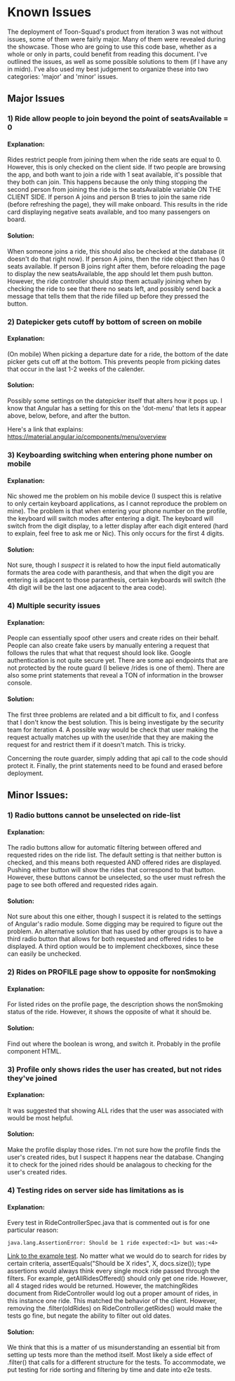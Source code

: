 # Known Issues

The deployment of Toon-Squad's product from iteration 3 was not without issues, some of them were fairly major. Many of them were revealed
during the showcase. Those who are going to use this code base, whether as a whole or only in parts, could benefit from reading this 
document. I've outlined the issues, as well as some possible solutions to them (if I have any in midn). I've also used my best judgement 
to organize these into two categories: 'major' and 'minor' issues. 

## Major Issues

### 1) Ride allow people to join beyond the point of seatsAvailable = 0

#### Explanation: 
Rides restrict people from joining them when the ride seats are equal to 0. However, this is only checked on the client side.
If two people are browsing the app, and both want to join a ride with 1 seat available, it's possible that they both can join. This happens
because the only thing stopping the second person from joining the ride is the seatsAvailable variable ON THE CLIENT SIDE. If person A joins
and person B tries to join the same ride (before refreshing the page), they will make onboard. This results in the ride card displaying
negative seats available, and too many passengers on board.

#### Solution: 
When someone joins a ride, this should also be checked at the database (it doesn't do that right now). If person A joins, then
the ride object then has 0 seats available. If person B joins right after them, before reloading the page to  display the new seatsAvailable,
the app should let them push button. However, the ride controller should stop them actually joining when by checking the ride to see that
there no seats left, and possibly send back a message that tells them that the ride filled up before they pressed the button.

### 2) Datepicker gets cutoff by bottom of screen on mobile

#### Explanation: 
(On mobile) When picking a departure date for a ride, the bottom of the date picker gets cut off at the bottom.
This prevents people from picking dates that occur in the last 1-2 weeks of the calender.

#### Solution:
Possibly some settings on the datepicker itself that alters how it pops up. I know that Angular has a setting for this on the 'dot-menu'
that lets it appear above, below, before, and after the button. 

Here's a link that explains: https://material.angular.io/components/menu/overview

### 3) Keyboarding switching when entering phone number on mobile

#### Explanation:
Nic showed me the problem on his mobile device (I suspect this is relative to only certain keyboard applications, as I cannot reproduce
the problem on mine). The problem is that when entering your phone number on the profile, the keyboard will switch modes after entering
a digit. The keyboard will switch from the digit display, to a letter display after each digit entered (hard to explain, feel free to
ask me or Nic). This only occurs for the first 4 digits.

#### Solution:
Not sure, though I *suspect* it is related to how the input field automatically formats the area code with paranthesis, and that when
the digit you are entering is adjacent to those paranthesis, certain keyboards will switch (the 4th digit will be the last one adjacent
to the area code).

### 4) Multiple security issues

#### Explanation:
People can essentially spoof other users and create rides on their behalf. People can also create fake users by manually entering
a request that follows the rules that what that request should look like. Google authentication is not quite secure yet. There are
some api endpoints that are not protected by the route guard (I believe /rides is one of them). There are also some print statements
that reveal a TON of information in the browser console.

#### Solution:
The first three problems are related and a bit difficult to fix, and I confess that I don't know the best solution. This is being investigate by the
security team for iteration 4. A possible way would be check that user making the request actually matches up with the user/ride that
they are making the request for and restrict them if it doesn't match. This is tricky. 

Concerning the route guarder, simply adding that api call to the code should protect it. Finally, the print statements need to be found
and erased before deployment.


## Minor Issues:

### 1) Radio buttons cannot be unselected on ride-list

#### Explanation:
The radio buttons allow for automatic filtering between offered and requested rides on the ride list. The default setting is that neither
button is checked, and this means both requested AND offered rides are displayed. Pushing either button will show the rides that
correspond to that button. However, these buttons cannot be unselected, so the user must refresh the page to see both offered and
requested rides again.

#### Solution:
Not sure about this one either, though I suspect it is related to the settings of Angular's radio module. Some digging may be required 
to figure out the problem. An alternative solution that has used by other groups is to have a third radio button that allows for both
requested and offered rides to be displayed. A third option would be to implement checkboxes, since these can easily be unchecked.

### 2) Rides on PROFILE page show to opposite for nonSmoking

#### Explanation:
For listed rides on the profile page, the description shows the nonSmoking status of the ride. However, it shows the opposite of what it
should be.

#### Solution:
Find out where the boolean is wrong, and switch it. Probably in the profile component HTML.

### 3) Profile only shows rides the user has created, but not rides they've joined

#### Explanation:
It was suggested that showing ALL rides that the user was associated with would be most helpful.

#### Solution:
Make the profile display those rides. I'm not sure how the profile finds the user's created rides, but I suspect it happens near the
database. Changing it to check for the joined rides should be analagous to checking for the user's created rides.

### 4) Testing rides on server side has limitations as is

#### Explanation:
Every test in RideControllerSpec.java that is commented out is for one particular reason:

`java.lang.AssertionError: Should be 1 ride expected:<1> but was:<4>`

[Link to the example test](https://github.com/UMM-CSci-3601-S19/iteration-3-toon-squad/blob/droplet-state/server/src/test/java/umm3601/ride/RideControllerSpec.java#L307). No matter what we would do to search for rides by certain criteria, assertEquals("Should be X rides", X, docs.size()); type assertions would always think every single mock ride passed through the filters. For example, getAllRidesOffered() should only get one ride. However, all 4 staged rides would be returned. However, the matchingRides document from RideController would log out a proper amount of rides, in this instance one ride. This matched the behavior of the client. However, removing the .filter(oldRides) on RideController.getRides() would make the tests go fine, but negate the ability to filter out old dates. 

#### Solution:
We think that this is a matter of us misunderstanding an essential bit from setting up tests more than the method itself. Most likely a side effect of .filter() that calls for a different structure for the tests. To accommodate, we put testing for ride sorting and filtering by time and date into e2e tests.

